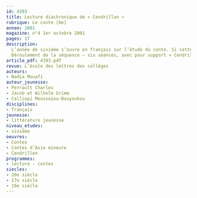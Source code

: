 ```yaml
---
id: 4393
title: Lecture diachronique de « Cendrillon » 
rubrique: Le conte [6e] 
annee: 2001
magazine: n°4 1er octobre 2001
pages: 17
description: 
  L’année de sixième s’ouvre en français sur l’étude du conte. Si cette étude doit être l’occasion de mettre en place la notion de schéma narratif et celle de personnage, elle doit aussi faire émerger la spécificité de ce genre, issu de la rencontre entre une tradition orale et un écrivain. L’objectif de cette séquence est double. Elle identifie d’abord les mécanismes de ce passage à l’écrit. Pour cela, elle examine trois versions de « Cendrillon », puis demande aux élèves d’inventer à leur tour une version de « Cendrillon » dont ils feront le récit à l’oral. Ce type de travail mené en début d’année permet de préparer l’étude détaillée d’un conte en introduisant les outils de l’analyse du texte narratif et la notion de merveilleux. Il peut aussi être l’occasion d’évoquer l’existence d’une mémoire collective et indo-européenne et, ainsi, de préparer la lecture des textes fondateurs, mais aussi celle des fables. Enfin, en articulant lecture, écriture et oral, cette séquence favorise la prise de parole rapide au sein d’une nouvelle classe.
  Déroulement de la séquence – six séances, avec pour support « Cendrillon » des « Contes d’Asie mineure », recueillis par Calliopi Moussaiou-Bouyoukou, « Cendrillon » des « Contes de ma mère l’Oye », de Perrault, « Cendrillon » des « Contes » de Grimm…
article_pdf: 4393.pdf
revue: L’école des lettres des collèges
auteurs:
- Nadia Mouafi
auteur_jeunesse:
- Perrault Charles
- Jacob et Wilhelm Grimm
- Calliopi Moussaiou-Bouyoukou
disciplines:
- français
jeunesse:
- littérature jeunesse
niveau_etudes:
- sixième
oeuvres:
- Contes
- Contes d’Asie mineure
- Cendrillon
programmes:
- lecture - contes
siecles:
- 20e siècle
- 17e siècle
- 19e siècle
---
```

